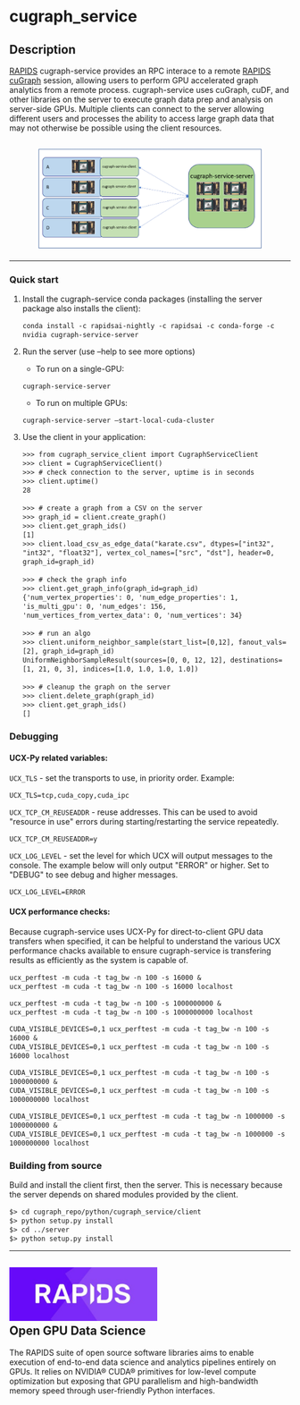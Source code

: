 # cugraph_service

## Description
[RAPIDS](https://rapids.ai) cugraph-service provides an RPC interace to a remote [RAPIDS cuGraph](https://github.com/rapidsai/cugraph) session, allowing users to perform GPU accelerated graph analytics from a remote process. cugraph-service uses cuGraph, cuDF, and other libraries on the server to execute graph data prep and analysis on server-side GPUs. Multiple clients can connect to the server allowing different users and processes the ability to access large graph data that may not otherwise be possible using the client resources.

## <div align="center"><img src="img/cugraph_service_pict.png" width="400px"/></div>

-----

### Quick start
1. Install the cugraph-service conda packages (installing the server package also installs the client):
   ```
   conda install -c rapidsai-nightly -c rapidsai -c conda-forge -c nvidia cugraph-service-server
   ```

1. Run the server (use –help to see more options)
   - To run on a single-GPU:
   ```
   cugraph-service-server
   ```
   - To run on multiple GPUs:
   ```
   cugraph-service-server –start-local-cuda-cluster
   ```

1. Use the client in your application:
   ```
   >>> from cugraph_service_client import CugraphServiceClient
   >>> client = CugraphServiceClient()
   >>> # check connection to the server, uptime is in seconds
   >>> client.uptime()
   28

   >>> # create a graph from a CSV on the server
   >>> graph_id = client.create_graph()
   >>> client.get_graph_ids()
   [1]
   >>> client.load_csv_as_edge_data("karate.csv", dtypes=["int32", "int32", "float32"], vertex_col_names=["src", "dst"], header=0, graph_id=graph_id)

   >>> # check the graph info
   >>> client.get_graph_info(graph_id=graph_id)
   {'num_vertex_properties': 0, 'num_edge_properties': 1, 'is_multi_gpu': 0, 'num_edges': 156, 'num_vertices_from_vertex_data': 0, 'num_vertices': 34}

   >>> # run an algo
   >>> client.uniform_neighbor_sample(start_list=[0,12], fanout_vals=[2], graph_id=graph_id)
   UniformNeighborSampleResult(sources=[0, 0, 12, 12], destinations=[1, 21, 0, 3], indices=[1.0, 1.0, 1.0, 1.0])

   >>> # cleanup the graph on the server
   >>> client.delete_graph(graph_id)
   >>> client.get_graph_ids()
   []
   ```

### Debugging
#### UCX-Py related variables:
`UCX_TLS` - set the transports to use, in priority order. Example:
```
UCX_TLS=tcp,cuda_copy,cuda_ipc
```
`UCX_TCP_CM_REUSEADDR` - reuse addresses. This can be used to avoid "resource in use" errors during starting/restarting the service repeatedly.
```
UCX_TCP_CM_REUSEADDR=y
```
`UCX_LOG_LEVEL` - set the level for which UCX will output messages to the console. The example below will only output "ERROR" or higher. Set to "DEBUG" to see debug and higher messages.
```
UCX_LOG_LEVEL=ERROR
```

#### UCX performance checks:
Because cugraph-service uses UCX-Py for direct-to-client GPU data transfers when specified, it can be helpful to understand the various UCX performance chacks available to ensure cugraph-service is transfering results as efficiently as the system is capable of.
```
ucx_perftest -m cuda -t tag_bw -n 100 -s 16000 &
ucx_perftest -m cuda -t tag_bw -n 100 -s 16000 localhost
```
```
ucx_perftest -m cuda -t tag_bw -n 100 -s 1000000000 &
ucx_perftest -m cuda -t tag_bw -n 100 -s 1000000000 localhost
```
```
CUDA_VISIBLE_DEVICES=0,1 ucx_perftest -m cuda -t tag_bw -n 100 -s 16000 &
CUDA_VISIBLE_DEVICES=0,1 ucx_perftest -m cuda -t tag_bw -n 100 -s 16000 localhost
```
```
CUDA_VISIBLE_DEVICES=0,1 ucx_perftest -m cuda -t tag_bw -n 100 -s 1000000000 &
CUDA_VISIBLE_DEVICES=0,1 ucx_perftest -m cuda -t tag_bw -n 100 -s 1000000000 localhost
```
```
CUDA_VISIBLE_DEVICES=0,1 ucx_perftest -m cuda -t tag_bw -n 1000000 -s 1000000000 &
CUDA_VISIBLE_DEVICES=0,1 ucx_perftest -m cuda -t tag_bw -n 1000000 -s 1000000000 localhost
```

### Building from source
Build and install the client first, then the server. This is necessary because the server depends on shared modules provided by the client.
   ```
   $> cd cugraph_repo/python/cugraph_service/client
   $> python setup.py install
   $> cd ../server
   $> python setup.py install
   ```

------

## <div align="left"><img src="img/rapids_logo.png" width="265px"/></div> Open GPU Data Science

The RAPIDS suite of open source software libraries aims to enable execution of end-to-end data science and analytics pipelines entirely on GPUs. It relies on NVIDIA® CUDA® primitives for low-level compute optimization but exposing that GPU parallelism and high-bandwidth memory speed through user-friendly Python interfaces.
